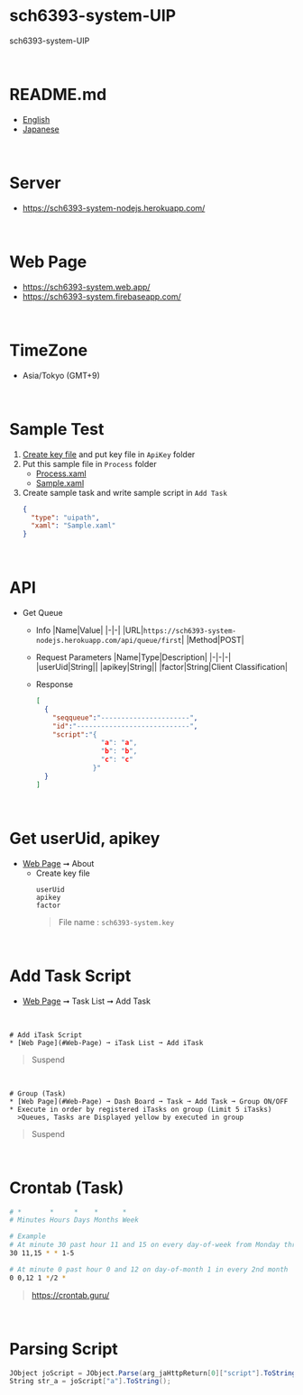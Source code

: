 # sch6393-system-UIP
sch6393-system-UIP

<br>

# README.md
* [English](README.md)
* [Japanese](README_JP.md)

<br>

# Server
* https://sch6393-system-nodejs.herokuapp.com/

<br>

# Web Page
* https://sch6393-system.web.app/
* https://sch6393-system.firebaseapp.com/

<br>

# TimeZone
* Asia/Tokyo (GMT+9)

<br>

# Sample Test
1. [Create key file](#get-useruid-apikey) and put key file in `ApiKey` folder
2. Put this sample file in `Process` folder
    * [Process.xaml](Process.xaml)
    * [Sample.xaml](Sample.xaml)
3. Create sample task and write sample script in `Add Task`
    ```JSON
    {
      "type": "uipath",
      "xaml": "Sample.xaml"
    }
    ```

<br>

# API
* Get Queue
  * Info
    |Name|Value|
    |-|-|
    |URL|`https://sch6393-system-nodejs.herokuapp.com/api/queue/first`|
    |Method|POST|

  * Request Parameters
    |Name|Type|Description|
    |-|-|-|
    |userUid|String||
    |apikey|String||
    |factor|String|Client Classification|

  * Response
    ```JSON
    [
      {
        "seqqueue":"----------------------",
        "id":"----------------------------",
        "script":"{
                    "a": "a",
                    "b": "b",
                    "c": "c"
                  }"
      }
    ]
    ```

<br>

# Get userUid, apikey
* [Web Page](#Web-Page) ➞ About
  * Create key file
    ```
    userUid
    apikey
    factor
    ```
    >File name : `sch6393-system.key`

<br>

# Add Task Script
* [Web Page](#Web-Page) ➞ Task List ➞ Add Task

<br>

```
# Add iTask Script
* [Web Page](#Web-Page) ➞ iTask List ➞ Add iTask
```
>Suspend

<br>

```
# Group (Task)
* [Web Page](#Web-Page) ➞ Dash Board ➞ Task ➞ Add Task ➞ Group ON/OFF
* Execute in order by registered iTasks on group (Limit 5 iTasks)
  >Queues, Tasks are Displayed yellow by executed in group
```
>Suspend

<br>

# Crontab (Task)
```sh
# *       *     *    *      *
# Minutes Hours Days Months Week

# Example
# At minute 30 past hour 11 and 15 on every day-of-week from Monday through Friday
30 11,15 * * 1-5

# At minute 0 past hour 0 and 12 on day-of-month 1 in every 2nd month
0 0,12 1 */2 *
```
>https://crontab.guru/

<br>

# Parsing Script
```C#
JObject joScript = JObject.Parse(arg_jaHttpReturn[0]["script"].ToString());
String str_a = joScript["a"].ToString();
```

<br>
